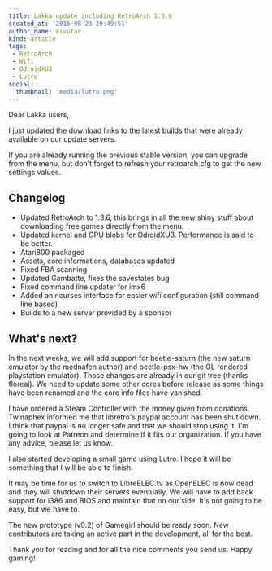 ```yaml
---
title: Lakka update including RetroArch 1.3.6
created_at: '2016-08-23 20:49:51'
author_name: kivutar
kind: article
tags:
 - RetroArch
 - Wifi
 - OdroidXU3
 - Lutro
social:
  thumbnail: 'media/lutro.png'
---
```


Dear Lakka users,

I just updated the download links to the latest builds that were already available on our update servers.

If you are already running the previous stable version, you can upgrade from the menu, but don't forget to refresh your retroarch.cfg to get the new settings values.

## Changelog

 - Updated RetroArch to 1.3.6, this brings in all the new shiny stuff about downloading free games directly from the menu.
 - Updated kernel and GPU blobs for OdroidXU3. Performance is said to be better.
 - Atari800 packaged
 - Assets, core informations, databases updated
 - Fixed FBA scanning
 - Updated Gambatte, fixes the savestates bug
 - Fixed command line updater for imx6
 - Added an ncurses interface for easier wifi configuration (still command line based)
 - Builds to a new server provided by a sponsor

## What's next?

In the next weeks, we will add support for beetle-saturn (the new saturn emulator by the mednafen author) and beetle-psx-hw (the GL rendered playstation emulator). Those changes are already in our git tree (thanks floreal). We need to update some other cores before release as some things have been renamed and the core info files have vanished.

I have ordered a Steam Controller with the money given from donations. Twinaphex informed me that libretro's paypal account has been shut down. I think that paypal is no longer safe and that we should stop using it. I'm going to look at Patreon and determine if it fits our organization. If you have any advice, please let us know.

I also started developing a small game using Lutro. I hope it will be something that I will be able to finish.

It may be time for us to switch to LibreELEC.tv as OpenELEC is now dead and they will shutdown their servers eventually. We will have to add back support for i386 and BIOS and maintain that on our side. It's not going to be easy, but we have to.

The new prototype (v0.2) of Gamegirl should be ready soon. New contributors are taking an active part in the development, all for the best.

Thank you for reading and for all the nice comments you send us. Happy gaming!
